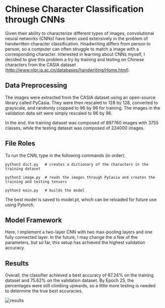 # Chinese Character Classification through CNNs

Given their ability to characterize different types of images, convolutional neural networks (CNNs) have been used extensively in the problem of handwritten character classification. Hnadwriting differs from person to person, so a computer can often struggle to match a image with a corresponding character. Interested in learning about CNNs myself, I decided to give this problem a try by training and testing on Chinese characters from the CASIA dataset (http://www.nlpr.ia.ac.cn/databases/handwriting/Home.html).

## Data Preprocessing

The images were extracted from the CASIA dataset using an open-source library called PyCasia. They were then rescaled to 128 by 128, converted to grayscale, and randomly cropped to 96 by 96 for training. The images in the validation data set were simply rescaled to 96 by 96.

In the end, the training dataset was composed of 897760 images with 3755 classes, while the testing dataset was composed of 224000 images.

## File Roles

To run the CNN, type in the following commands (in order):
```
python3 dict.py   # creates a dictionary of the characters in the training dataset

python3 image.py  # reads the images through PyCasia and creates the training and testing tensors

python3 main.py   # builds the model
```

The best model is saved to model.pt, which can be reloaded for future use using Pytorch.

## Model Framework

Here, I implement a two-layer CNN with two max-pooling layers and one fully connected layer. In the future, I may change the a few of the parameters, but so far, this setup has achieved the highest validation accuracy.

## Results

Overall, the classifier achieved a best accuracy of 87.24% on the training dataset and 75.62% on the validation dataset. By Epoch 25, the percentages were still climbing upwards, so a little more testing is needed to determine the true best accuracies.

![results](https://raw.githubusercontent.com/williamhu99/chinese-character-classifier/master/Images/results.png)

